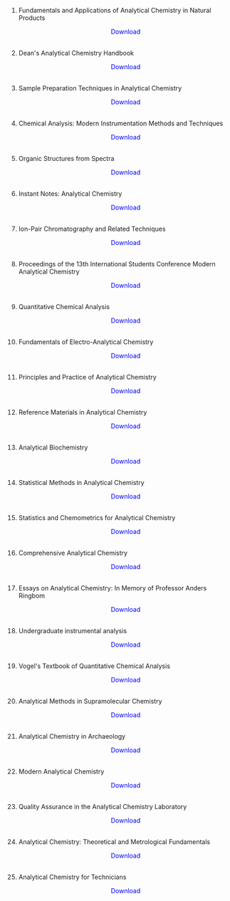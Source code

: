 1. Fundamentals and Applications of Analytical Chemistry in Natural Products</br>
                <a href="https://github.com/manjunath5496/Analytical-Chemistry-Books/blob/master/ac(1).pdf" target="_blank" style="text-decoration:none"> <font color="blue"> <center> Download</center></font> </a></br>
                
2. Dean's Analytical Chemistry Handbook</br>
                <a href="https://github.com/manjunath5496/Analytical-Chemistry-Books/blob/master/ac(2).pdf" target="_blank" style="text-decoration:none"> <font color="blue"> <center> Download</center></font> </a></br>
                
3. Sample Preparation Techniques in Analytical Chemistry</br>
                <a href="https://github.com/manjunath5496/Analytical-Chemistry-Books/blob/master/ac(3).pdf" target="_blank" style="text-decoration:none"> <font color="blue"> <center> Download</center></font> </a></br>
                
4. Chemical Analysis: Modern Instrumentation Methods and Techniques</br>
                <a href="https://github.com/manjunath5496/Analytical-Chemistry-Books/blob/master/ac(4).pdf" target="_blank" style="text-decoration:none"> <font color="blue"> <center> Download</center></font> </a></br>
                
5. Organic Structures from Spectra</br>
                <a href="https://github.com/manjunath5496/Analytical-Chemistry-Books/blob/master/ac(5).pdf" target="_blank" style="text-decoration:none"> <font color="blue"> <center> Download</center></font> </a></br>
                
6. Instant Notes: Analytical Chemistry</br>
                <a href="https://github.com/manjunath5496/Analytical-Chemistry-Books/blob/master/ac(6).pdf" target="_blank" style="text-decoration:none"> <font color="blue"> <center> Download</center></font> </a></br>

7. Ion-Pair Chromatography and Related Techniques</br>
                <a href="https://github.com/manjunath5496/Analytical-Chemistry-Books/blob/master/ac(7).pdf" target="_blank" style="text-decoration:none"> <font color="blue"> <center> Download</center></font> </a></br>
                
8. Proceedings of the 13th International Students Conference Modern Analytical Chemistry</br>
                <a href="https://github.com/manjunath5496/Analytical-Chemistry-Books/blob/master/ac(8).pdf" target="_blank" style="text-decoration:none"> <font color="blue"> <center> Download</center></font> </a></br>
                
9. Quantitative Chemical Analysis</br>
                <a href="https://github.com/manjunath5496/Analytical-Chemistry-Books/blob/master/ac(9).pdf" target="_blank" style="text-decoration:none"> <font color="blue"> <center> Download</center></font> </a></br>
                
10. Fundamentals of Electro-Analytical Chemistry</br>
                <a href="https://github.com/manjunath5496/Analytical-Chemistry-Books/blob/master/ac(10).pdf" target="_blank" style="text-decoration:none"> <font color="blue"> <center> Download</center></font> </a></br> 
                
11. Principles and Practice of Analytical Chemistry</br>
                <a href="https://github.com/manjunath5496/Analytical-Chemistry-Books/blob/master/ac(11).pdf" target="_blank" style="text-decoration:none"> <font color="blue"> <center> Download</center></font> </a></br>
                
12. Reference Materials in Analytical Chemistry</br>
                <a href="https://github.com/manjunath5496/Analytical-Chemistry-Books/blob/master/ac(12).pdf" target="_blank" style="text-decoration:none"> <font color="blue"> <center> Download</center></font> </a></br>
                
13. Analytical Biochemistry</br>
                <a href="https://github.com/manjunath5496/Analytical-Chemistry-Books/blob/master/ac(13).pdf" target="_blank" style="text-decoration:none"> <font color="blue"> <center> Download</center></font> </a></br>
                
14. Statistical Methods in Analytical Chemistry</br>
                <a href="https://github.com/manjunath5496/Analytical-Chemistry-Books/blob/master/ac(14).pdf" target="_blank" style="text-decoration:none"> <font color="blue"> <center> Download</center></font> </a></br>
                
15. Statistics and Chemometrics for Analytical Chemistry</br>
                <a href="https://github.com/manjunath5496/Analytical-Chemistry-Books/blob/master/ac(15).pdf" target="_blank" style="text-decoration:none"> <font color="blue"> <center> Download</center></font> </a></br>
                
16. Comprehensive Analytical Chemistry</br>
                <a href="https://github.com/manjunath5496/Analytical-Chemistry-Books/blob/master/ac(16).pdf" target="_blank" style="text-decoration:none"> <font color="blue"> <center> Download</center></font> </a></br>

17. Essays on Analytical Chemistry: In Memory of Professor Anders Ringbom</br>
                <a href="https://github.com/manjunath5496/Analytical-Chemistry-Books/blob/master/ac(17).rar" target="_blank" style="text-decoration:none"> <font color="blue"> <center> Download</center></font> </a></br>
                
18. Undergraduate instrumental analysis</br>
                <a href="https://github.com/manjunath5496/Analytical-Chemistry-Books/blob/master/ac(18).pdf" target="_blank" style="text-decoration:none"> <font color="blue"> <center> Download</center></font> </a></br>

19. Vogel's Textbook of Quantitative Chemical Analysis</br>
                <a href="https://github.com/manjunath5496/Analytical-Chemistry-Books/blob/master/ac(19).pdf" target="_blank" style="text-decoration:none"> <font color="blue"> <center> Download</center></font> </a></br>
                                
20. Analytical Methods in Supramolecular Chemistry</br>
                <a href="https://github.com/manjunath5496/Analytical-Chemistry-Books/blob/master/ac(20).pdf" target="_blank" style="text-decoration:none"> <font color="blue"> <center> Download</center></font> </a></br>

21. Analytical Chemistry in Archaeology</br>
                <a href="https://github.com/manjunath5496/Analytical-Chemistry-Books/blob/master/ac(21).pdf" target="_blank" style="text-decoration:none"> <font color="blue"> <center> Download</center></font> </a></br>
                                                
22. Modern Analytical Chemistry</br>
                <a href="https://github.com/manjunath5496/Analytical-Chemistry-Books/blob/master/ac(22).pdf" target="_blank" style="text-decoration:none"> <font color="blue"> <center> Download</center></font> </a></br>

23. Quality Assurance in the Analytical Chemistry Laboratory</br>
                <a href="https://github.com/manjunath5496/Analytical-Chemistry-Books/blob/master/ac(23).pdf" target="_blank" style="text-decoration:none"> <font color="blue"> <center> Download</center></font> </a></br>
                                                
24. Analytical Chemistry: Theoretical and Metrological Fundamentals</br>
                <a href="https://github.com/manjunath5496/Analytical-Chemistry-Books/blob/master/ac(24).pdf" target="_blank" style="text-decoration:none"> <font color="blue"> <center> Download</center></font> </a></br>

25. Analytical Chemistry for Technicians</br>
                <a href="https://github.com/manjunath5496/Analytical-Chemistry-Books/blob/master/ac(25).pdf" target="_blank" style="text-decoration:none"> <font color="blue"> <center> Download</center></font> </a></br>
                                                
                                            
                
                
                
                
                
                
                
